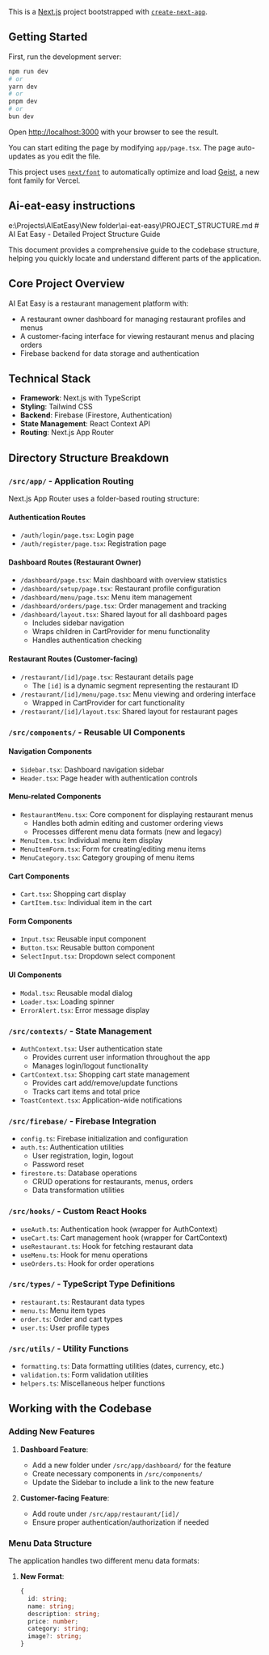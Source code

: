 This is a [Next.js](https://nextjs.org) project bootstrapped with [`create-next-app`](https://nextjs.org/docs/app/api-reference/cli/create-next-app).

## Getting Started

First, run the development server:

```bash
npm run dev
# or
yarn dev
# or
pnpm dev
# or
bun dev
```

Open [http://localhost:3000](http://localhost:3000) with your browser to see the result.

You can start editing the page by modifying `app/page.tsx`. The page auto-updates as you edit the file.

This project uses [`next/font`](https://nextjs.org/docs/app/building-your-application/optimizing/fonts) to automatically optimize and load [Geist](https://vercel.com/font), a new font family for Vercel.

## Ai-eat-easy instructions
<invoke name="write_to_file">
<parameter name="TargetFile">e:\Projects\AIEatEasy\New folder\ai-eat-easy\PROJECT_STRUCTURE.md</parameter>
<parameter name="CodeContent"># AI Eat Easy - Detailed Project Structure Guide

This document provides a comprehensive guide to the codebase structure, helping you quickly locate and understand different parts of the application.

## Core Project Overview

AI Eat Easy is a restaurant management platform with:
- A restaurant owner dashboard for managing restaurant profiles and menus
- A customer-facing interface for viewing restaurant menus and placing orders
- Firebase backend for data storage and authentication

## Technical Stack

- **Framework**: Next.js with TypeScript
- **Styling**: Tailwind CSS
- **Backend**: Firebase (Firestore, Authentication)
- **State Management**: React Context API
- **Routing**: Next.js App Router

## Directory Structure Breakdown

### `/src/app/` - Application Routing

Next.js App Router uses a folder-based routing structure:

#### Authentication Routes
- `/auth/login/page.tsx`: Login page
- `/auth/register/page.tsx`: Registration page

#### Dashboard Routes (Restaurant Owner)
- `/dashboard/page.tsx`: Main dashboard with overview statistics
- `/dashboard/setup/page.tsx`: Restaurant profile configuration
- `/dashboard/menu/page.tsx`: Menu item management
- `/dashboard/orders/page.tsx`: Order management and tracking
- `/dashboard/layout.tsx`: Shared layout for all dashboard pages
  - Includes sidebar navigation
  - Wraps children in CartProvider for menu functionality
  - Handles authentication checking

#### Restaurant Routes (Customer-facing)
- `/restaurant/[id]/page.tsx`: Restaurant details page
  - The `[id]` is a dynamic segment representing the restaurant ID
- `/restaurant/[id]/menu/page.tsx`: Menu viewing and ordering interface
  - Wrapped in CartProvider for cart functionality
- `/restaurant/[id]/layout.tsx`: Shared layout for restaurant pages

### `/src/components/` - Reusable UI Components

#### Navigation Components
- `Sidebar.tsx`: Dashboard navigation sidebar
- `Header.tsx`: Page header with authentication controls

#### Menu-related Components  
- `RestaurantMenu.tsx`: Core component for displaying restaurant menus
  - Handles both admin editing and customer ordering views
  - Processes different menu data formats (new and legacy)
- `MenuItem.tsx`: Individual menu item display 
- `MenuItemForm.tsx`: Form for creating/editing menu items
- `MenuCategory.tsx`: Category grouping of menu items

#### Cart Components
- `Cart.tsx`: Shopping cart display
- `CartItem.tsx`: Individual item in the cart

#### Form Components
- `Input.tsx`: Reusable input component
- `Button.tsx`: Reusable button component
- `SelectInput.tsx`: Dropdown select component

#### UI Components
- `Modal.tsx`: Reusable modal dialog
- `Loader.tsx`: Loading spinner
- `ErrorAlert.tsx`: Error message display

### `/src/contexts/` - State Management

- `AuthContext.tsx`: User authentication state
  - Provides current user information throughout the app
  - Manages login/logout functionality
- `CartContext.tsx`: Shopping cart state management
  - Provides cart add/remove/update functions
  - Tracks cart items and total price
- `ToastContext.tsx`: Application-wide notifications

### `/src/firebase/` - Firebase Integration

- `config.ts`: Firebase initialization and configuration
- `auth.ts`: Authentication utilities
  - User registration, login, logout
  - Password reset
- `firestore.ts`: Database operations
  - CRUD operations for restaurants, menus, orders
  - Data transformation utilities

### `/src/hooks/` - Custom React Hooks

- `useAuth.ts`: Authentication hook (wrapper for AuthContext)
- `useCart.ts`: Cart management hook (wrapper for CartContext)
- `useRestaurant.ts`: Hook for fetching restaurant data
- `useMenu.ts`: Hook for menu operations
- `useOrders.ts`: Hook for order operations

### `/src/types/` - TypeScript Type Definitions

- `restaurant.ts`: Restaurant data types
- `menu.ts`: Menu item types
- `order.ts`: Order and cart types
- `user.ts`: User profile types

### `/src/utils/` - Utility Functions

- `formatting.ts`: Data formatting utilities (dates, currency, etc.)
- `validation.ts`: Form validation utilities
- `helpers.ts`: Miscellaneous helper functions

## Working with the Codebase

### Adding New Features

1. **Dashboard Feature**:
   - Add a new folder under `/src/app/dashboard/` for the feature
   - Create necessary components in `/src/components/`
   - Update the Sidebar to include a link to the new feature

2. **Customer-facing Feature**:
   - Add route under `/src/app/restaurant/[id]/`
   - Ensure proper authentication/authorization if needed

### Menu Data Structure

The application handles two different menu data formats:

1. **New Format**:
   ```typescript
   {
     id: string;
     name: string;
     description: string;
     price: number;
     category: string;
     image?: string;
   }